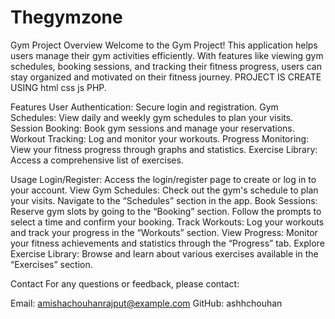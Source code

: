 # Thegymzone
Gym Project
Overview
Welcome to the Gym Project! This application helps users manage their gym activities efficiently. With features like viewing gym schedules, booking sessions, and tracking their fitness progress, users can stay organized and motivated on their fitness journey. PROJECT IS CREATE USING html css js  PHP. 

Features
User Authentication: Secure login and registration.
Gym Schedules: View daily and weekly gym schedules to plan your visits.
Session Booking: Book gym sessions and manage your reservations.
Workout Tracking: Log and monitor your workouts.
Progress Monitoring: View your fitness progress through graphs and statistics.
Exercise Library: Access a comprehensive list of exercises.

Usage
Login/Register: Access the login/register page to create or log in to your account.
View Gym Schedules: Check out the gym's schedule to plan your visits. Navigate to the “Schedules” section in the app.
Book Sessions: Reserve gym slots by going to the “Booking” section. Follow the prompts to select a time and confirm your booking.
Track Workouts: Log your workouts and track your progress in the “Workouts” section.
View Progress: Monitor your fitness achievements and statistics through the “Progress” tab.
Explore Exercise Library: Browse and learn about various exercises available in the “Exercises” section.

Contact
For any questions or feedback, please contact:

Email: amishachouhanrajput@example.com
GitHub: ashhchouhan

